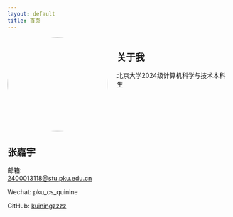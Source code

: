 ```yaml
---
layout: default
title: 首页
---
```


<div class="columns">
  <div class="card">
    <img src="{{ '/assets/images/yui.png' | relative_url }}" alt="头像" style="width:100%; border-radius:50%;">
    <h2>张嘉宇</h2>
    <p> 
      邮箱: <a href="mailto:2400013118@stu.pku.edu.cn">2400013118@stu.pku.edu.cn</a>
    </p>
    <p>
      Wechat: pku_cs_quinine
    </p>
    <p>
      GitHub: <a href="https://github.com/kuiningzzzz">kuiningzzzz</a>
    </p>
  </div>

  <div class="card">
    <h2>关于我</h2>
    <p>北京大学2024级计算机科学与技术本科生</p>

  </div>
</div>
